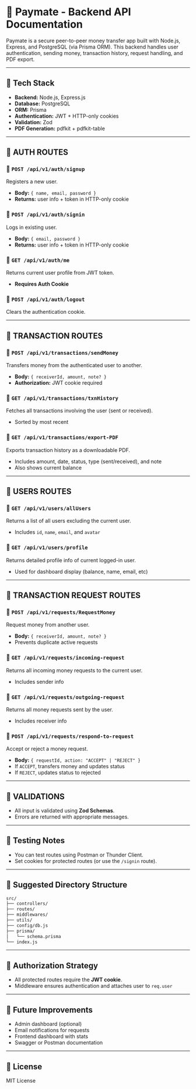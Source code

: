 # 📱 Paymate - Backend API Documentation

Paymate is a secure peer-to-peer money transfer app built with Node.js, Express, and PostgreSQL (via Prisma ORM). This backend handles user authentication, sending money, transaction history, request handling, and PDF export.

---

## 🚀 Tech Stack

- **Backend:** Node.js, Express.js
- **Database:** PostgreSQL
- **ORM:** Prisma
- **Authentication:** JWT + HTTP-only cookies
- **Validation:** Zod
- **PDF Generation:** pdfkit + pdfkit-table

---

## 🔐 AUTH ROUTES

### 🔸 `POST /api/v1/auth/signup`

Registers a new user.

- **Body:** `{ name, email, password }`
- **Returns:** user info + token in HTTP-only cookie

### 🔸 `POST /api/v1/auth/signin`

Logs in existing user.

- **Body:** `{ email, password }`
- **Returns:** user info + token in HTTP-only cookie

### 🔸 `GET /api/v1/auth/me`

Returns current user profile from JWT token.

- **Requires Auth Cookie**

### 🔸 `POST /api/v1/auth/logout`

Clears the authentication cookie.

---

## 💸 TRANSACTION ROUTES

### 🔸 `POST /api/v1/transactions/sendMoney`

Transfers money from the authenticated user to another.

- **Body:** `{ receiverId, amount, note? }`
- **Authorization:** JWT cookie required

### 🔸 `GET /api/v1/transactions/txnHistory`

Fetches all transactions involving the user (sent or received).

- Sorted by most recent

### 🔸 `GET /api/v1/transactions/export-PDF`

Exports transaction history as a downloadable PDF.

- Includes amount, date, status, type (sent/received), and note
- Also shows current balance

---

## 👥 USERS ROUTES

### 🔸 `GET /api/v1/users/allUsers`

Returns a list of all users excluding the current user.

- Includes `id`, `name`, `email`, and `avatar`

### 🔸 `GET /api/v1/users/profile`

Returns detailed profile info of current logged-in user.

- Used for dashboard display (balance, name, email, etc)

---

## 💬 TRANSACTION REQUEST ROUTES

### 🔸 `POST /api/v1/requests/RequestMoney`

Request money from another user.

- **Body:** `{ receiverId, amount, note? }`
- Prevents duplicate active requests

### 🔸 `GET /api/v1/requests/incoming-request`

Returns all incoming money requests to the current user.

- Includes sender info

### 🔸 `GET /api/v1/requests/outgoing-request`

Returns all money requests sent by the user.

- Includes receiver info

### 🔸 `POST /api/v1/requests/respond-to-request`

Accept or reject a money request.

- **Body:** `{ requestId, action: "ACCEPT" | "REJECT" }`
- If `ACCEPT`, transfers money and updates status
- If `REJECT`, updates status to rejected

---

## 📄 VALIDATIONS

- All input is validated using **Zod Schemas**.
- Errors are returned with appropriate messages.

---

## 🧪 Testing Notes

- You can test routes using Postman or Thunder Client.
- Set cookies for protected routes (or use the `/signin` route).

---

## 📁 Suggested Directory Structure

```bash
src/
├── controllers/
├── routes/
├── middlewares/
├── utils/
├── config/db.js
├── prisma/
│   └── schema.prisma
└── index.js
```

---

## 🔐 Authorization Strategy

- All protected routes require the **JWT cookie**.
- Middleware ensures authentication and attaches user to `req.user`

---

## 🧠 Future Improvements

- Admin dashboard (optional)
- Email notifications for requests
- Frontend dashboard with stats
- Swagger or Postman documentation

---

## 🧾 License

MIT License

